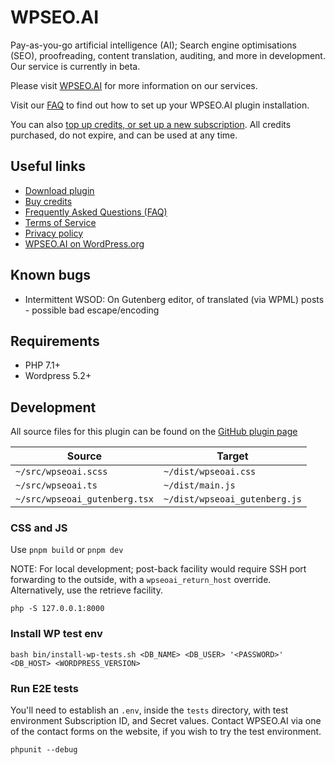# WPSEO.AI
Pay-as-you-go artificial intelligence (AI); Search engine optimisations (SEO), proofreading, content translation, auditing, and more in development. Our service is currently in beta.

Please visit [WPSEO.AI](https://wpseo.ai) for more information on our services.

Visit our [FAQ](https://wpseo.ai/faq.html) to find out how to set up your WPSEO.AI plugin installation.

You can also [top up credits, or set up a new subscription](https://wpseo.ai/subscription-top-up-credits.html). All credits purchased, do not expire, and can be used at any time.

## Useful links
- [Download plugin](https://wpseo.ai/ai-seo-wp.zip)
- [Buy credits](https://wpseo.ai/subscription-top-up-credits.html)
- [Frequently Asked Questions (FAQ)](https://wpseo.ai/faq.html)
- [Terms of Service](https://wpseo.ai/terms-of-service.html)
- [Privacy policy](https://wpseo.ai/privacy-policy.html)
- [WPSEO.AI on WordPress.org](https://wordpress.org/plugins/ai-seo-wp/)

## Known bugs
- Intermittent WSOD: On Gutenberg editor, of translated (via WPML) posts - possible bad escape/encoding

## Requirements
- PHP 7.1+
- Wordpress 5.2+

## Development
All source files for this plugin can be found on the [GitHub plugin page](https://github.com/AlexanderGW/wpseoai)

| Source                        | Target                        |
|-------------------------------|-------------------------------|
| `~/src/wpseoai.scss`          | `~/dist/wpseoai.css`          |
| `~/src/wpseoai.ts`            | `~/dist/main.js`              |
| `~/src/wpseoai_gutenberg.tsx` | `~/dist/wpseoai_gutenberg.js` |


### CSS and JS

Use `pnpm build` or `pnpm dev`

NOTE: For local development; post-back facility would require SSH port forwarding to the outside, with a `wpseoai_return_host` override. Alternatively, use the retrieve facility.

`php -S 127.0.0.1:8000`

### Install WP test env
`bash bin/install-wp-tests.sh <DB_NAME> <DB_USER> '<PASSWORD>' <DB_HOST> <WORDPRESS_VERSION>`

### Run E2E tests
You'll need to establish an `.env`, inside the `tests` directory, with test environment Subscription ID, and Secret values. Contact WPSEO.AI via one of the contact forms on the website, if you wish to try the test environment.

`phpunit --debug`
